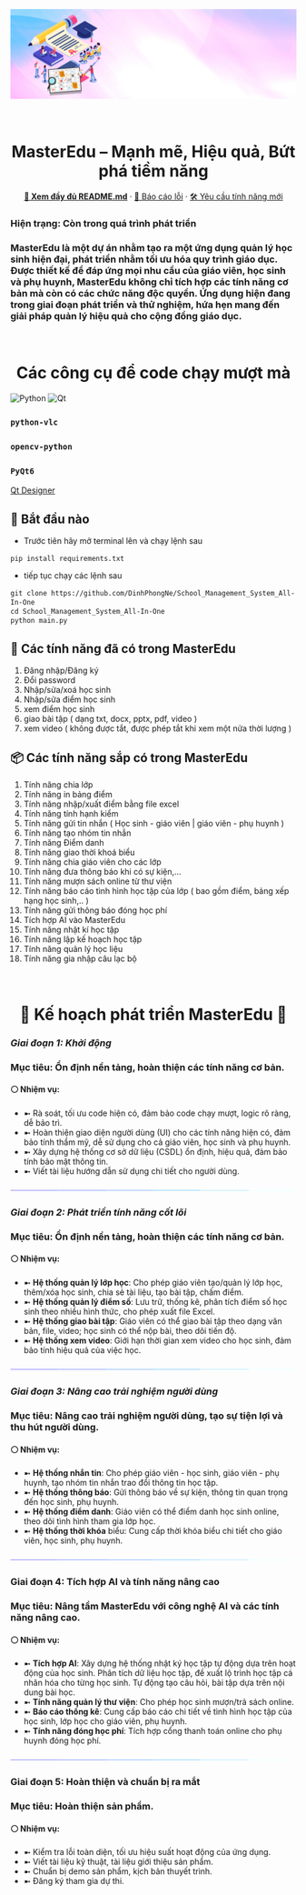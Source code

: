 ![Background Image](./readme_im/background-im.jpg)

</div>
<h1 align="center">
  <br>
  MasterEdu – Mạnh mẽ, Hiệu quả, Bứt phá tiềm năng
  <br>
</h1>

<p align="center">
    <a href="https://github.com/DinhPhongNe/School_Management_System_All-In-One/edit/main/README.md" class="button-style"><strong>📘 Xem đầy đủ README.md</strong></a>
    ·
    <a href="https://github.com/DinhPhongNe/School_Management_System_All-In-One/issues">🐞 Báo cáo lỗi</a>
    ·
    <a href="https://github.com/DinhPhongNe/School_Management_System_All-In-One/issues">🛠️ Yêu cầu tính năng mới</a>
</p>

### Hiện trạng: Còn trong quá trình phát triển

### MasterEdu là một dự án nhằm tạo ra một ứng dụng quản lý học sinh hiện đại, phát triển nhằm tối ưu hóa quy trình giáo dục. Được thiết kế để đáp ứng mọi nhu cầu của giáo viên, học sinh và phụ huynh, MasterEdu không chỉ tích hợp các tính năng cơ bản mà còn có các chức năng độc quyền. Ứng dụng hiện đang trong giai đoạn phát triển và thử nghiệm, hứa hẹn mang đến giải pháp quản lý hiệu quả cho cộng đồng giáo dục.

<h1 align="center">
  <br>
  Các công cụ để code chạy mượt mà
  <br>
</h1>

![Python](https://img.shields.io/badge/python-3670A0?style=for-the-badge&logo=python&logoColor=ffdd54)
![Qt](https://img.shields.io/badge/Qt-%23217346.svg?style=for-the-badge&logo=Qt&logoColor=white)

### `python-vlc`
### `opencv-python`
### `PyQt6`
[Qt Designer](https://www.qt.io/download-dev)

## 🚀 Bắt đầu nào

- Trước tiên hãy mở terminal lên và chạy lệnh sau
```
pip install requirements.txt
```

- tiếp tục chạy các lệnh sau

```
git clone https://github.com/DinhPhongNe/School_Management_System_All-In-One
cd School_Management_System_All-In-One
python main.py
```

## 🎉 **Các tính năng đã có trong MasterEdu**
1. Đăng nhập/Đăng ký
2. Đổi password
3. Nhập/sửa/xoá học sinh
4. Nhập/sửa điểm học sinh
5. xem điểm học sinh
6. giao bài tập ( dạng txt, docx, pptx, pdf, video )
7. xem video ( không được tắt, được phép tắt khi xem một nửa thời lượng )

## 📦 **Các tính năng sắp có trong MasterEdu**
1. Tính năng chia lớp
2. Tính năng in bảng điểm
3. Tính năng nhập/xuất điểm bằng file excel
4. Tính năng tính hạnh kiểm
5. Tính năng gửi tin nhắn ( Học sinh - giáo viên | giáo viên - phụ huynh )
6. Tính năng tạo nhóm tin nhắn
7. Tính năng Điểm danh
8. Tính năng giao thời khoá biểu
9. Tính năng chia giáo viên cho các lớp
10. Tính năng đưa thông báo khi có sự kiện,...
11. Tính năng mượn sách online từ thư viện
12. Tính năng báo cáo tình hình học tập của lớp ( bao gồm điểm, bảng xếp hạng học sinh,.. )
13. Tính năng gửi thông báo đóng học phí
14. Tích hợp AI vào MasterEdu
15. Tính năng nhật kí học tập
16. Tính năng lập kế hoạch học tập
17. Tính năng quản lý học liệu
18. Tính năng gia nhập câu lạc bộ

<h1 align="center">
  <br>
   📣 Kế hoạch phát triển MasterEdu 📣
  <br>
</h1>

### *Giai đoạn 1: Khởi động*
### Mục tiêu: Ổn định nền tảng, hoàn thiện các tính năng cơ bản.
#### ⚪ Nhiệm vụ:
- ➼ Rà soát, tối ưu code hiện có, đảm bảo code chạy mượt, logic rõ ràng, dễ bảo trì.
- ➼ Hoàn thiện giao diện người dùng (UI) cho các tính năng hiện có, đảm bảo tính thẩm mỹ, dễ sử dụng cho cả giáo viên, học sinh và phụ huynh.
- ➼ Xây dựng hệ thống cơ sở dữ liệu (CSDL) ổn định, hiệu quả, đảm bảo tính bảo mật thông tin.
- ➼ Viết tài liệu hướng dẫn sử dụng chi tiết cho người dùng.

<img src="/readme_im/horizontal-divider-gradient.gif">

### *Giai đoạn 2: Phát triển tính năng cốt lõi*
### Mục tiêu: Ổn định nền tảng, hoàn thiện các tính năng cơ bản.
#### ⚪ Nhiệm vụ:
- ➼ **Hệ thống quản lý lớp học**: Cho phép giáo viên tạo/quản lý lớp học, thêm/xóa học sinh, chia sẻ tài liệu, tạo bài tập, chấm điểm.
- ➼ **Hệ thống quản lý điểm số**: Lưu trữ, thống kê, phân tích điểm số học sinh theo nhiều hình thức, cho phép xuất file Excel.
- ➼ **Hệ thống giao bài tập**: Giáo viên có thể giao bài tập theo dạng văn bản, file, video; học sinh có thể nộp bài, theo dõi tiến độ.
- ➼ **Hệ thống xem video**: Giới hạn thời gian xem video cho học sinh, đảm bảo tính hiệu quả của việc học.

<img src="/readme_im/horizontal-divider-gradient.gif">

### *Giai đoạn 3: Nâng cao trải nghiệm người dùng*
### Mục tiêu: Nâng cao trải nghiệm người dùng, tạo sự tiện lợi và thu hút người dùng.
#### ⚪ Nhiệm vụ:
- ➼ **Hệ thống nhắn tin**: Cho phép giáo viên - học sinh, giáo viên - phụ huynh, tạo nhóm tin nhắn trao đổi thông tin học tập.
- ➼ **Hệ thống thông báo**: Gửi thông báo về sự kiện, thông tin quan trọng đến học sinh, phụ huynh.
- ➼ **Hệ thống điểm danh**: Giáo viên có thể điểm danh học sinh online, theo dõi tình hình tham gia lớp học.
- ➼ **Hệ thống thời khóa** biểu: Cung cấp thời khóa biểu chi tiết cho giáo viên, học sinh, phụ huynh.

<img src="/readme_im/horizontal-divider-gradient.gif">

### **Giai đoạn 4: Tích hợp AI và tính năng nâng cao**
### Mục tiêu: Nâng tầm MasterEdu với công nghệ AI và các tính năng nâng cao.
#### ⚪ Nhiệm vụ:
- ➼ **Tích hợp AI**: Xây dựng hệ thống nhật ký học tập tự động dựa trên hoạt động của học sinh. Phân tích dữ liệu học tập, đề xuất lộ trình học tập cá nhân hóa cho từng học sinh. Tự động tạo câu hỏi, bài tập dựa trên nội dung bài học.
- ➼ **Tính năng quản lý thư viện**: Cho phép học sinh mượn/trả sách online.
- ➼ **Báo cáo thống kê**: Cung cấp báo cáo chi tiết về tình hình học tập của học sinh, lớp học cho giáo viên, phụ huynh.
- ➼ **Tính năng đóng học phí**: Tích hợp cổng thanh toán online cho phụ huynh đóng học phí.

<img src="/readme_im/horizontal-divider-gradient.gif">

### **Giai đoạn 5: Hoàn thiện và chuẩn bị ra mắt**
### Mục tiêu: Hoàn thiện sản phẩm.
#### ⚪ Nhiệm vụ:
- ➼ Kiểm tra lỗi toàn diện, tối ưu hiệu suất hoạt động của ứng dụng.
- ➼ Viết tài liệu kỹ thuật, tài liệu giới thiệu sản phẩm.
- ➼ Chuẩn bị demo sản phẩm, kịch bản thuyết trình.
- ➼ Đăng ký tham gia dự thi.
